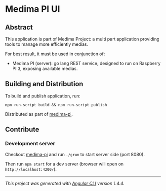 # Medima PI UI

## Abstract

This application is part of Medima Project: a multi part application providing tools to manage more efficiently medias.

For best result, it must be used in conjunction of:

* Medima PI (server): go lang REST service, designed to run on Raspberry PI 3, exposing available medias.

## Building and Distribution

To build and publish application, run:

    npm run-script build && npm run-script publish

Distributed as part of [medima-pi](https://github.com/TomDush/medima-pi).

## Contribute

### Development server

Checkout [medima-pi](https://github.com/TomDush/medima-pi) and run `./grun` to start server side (port 8080).  

Then run `npm start` for a dev server (browser will open on `http://localhost:4200/`).


---------------------------------------

_This project was generated with [Angular CLI](https://github.com/angular/angular-cli) version 1.4.4._
